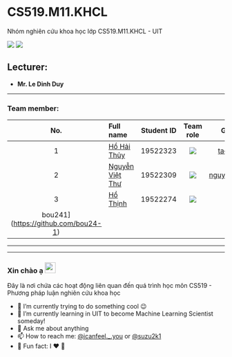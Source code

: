 # CS519.M11.KHCL
Nhóm nghiên cứu khoa học lớp CS519.M11.KHCL - UIT

![](https://img.shields.io/badge/Status-working-brightgreen) [![](https://img.shields.io/badge/Contributors-3-brightgreen)](https://github.com/TienNguyenKha/CS112.L23.KHCL---Analysis-and-Design-of-Algorithms/graphs/contributors)
## Lecturer:
- **Mr. Le Dinh Duy**
---

### Team member:
|No.| Full name         |Student ID       |Team role      |Github|
|:-:|:------------------|:---------:|:--------:|:-----------:|
| 1	|[Hồ Hải Thủy](https://www.facebook.com/suzu2k1)	| 19522323	| ![](https://img.shields.io/badge/-Leader-yellow) |[taolaobd](https://github.com/taolaobd)|
| 2	|[Nguyễn Việt Thư](https://www.facebook.com/Vietthu1303)	| 19522309	| ![](https://img.shields.io/badge/-Member-yellow)  |[nguyenvietthu](https://github.com/nguyenvietthu)|
| 3	|[Hồ Thịnh](https://www.facebook.com/bou.noppera.33)	  | 19522274	| ![](https://img.shields.io/badge/-Member-yellow)  |[
bou241](https://github.com/bou24-1)|
---



---
### Xin chào ạ <a href="https://www.facebook.com/suzu2k1/"><img src="https://media.giphy.com/media/hvRJCLFzcasrR4ia7z/giphy.gif" width="25px"></a>
Đây là nơi chứa các hoạt động liên quan đến quá trình học môn CS519 - Phương pháp luận nghiên cứu khoa học
- 🔭 I’m currently trying to do something cool :wink:
- 🌱 I’m currently learning in UIT to become Machine Learning Scientist someday!
- 💬 Ask me about anything
- 📫 How to reach me: [@icanfeel._.you](https://www.instagram.com/icanfeel._.you/) or [@suzu2k1](https://www.facebook.com/suzu2k1/)
- :speak_no_evil: Fun fact: I :heart: :dog:

